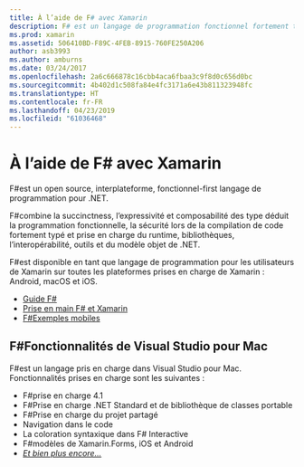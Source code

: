 ```yaml
---
title: À l’aide de F# avec Xamarin
description: F# est un langage de programmation fonctionnel fortement typé conçu pour s’exécuter sur .NET. Ce document fournit une vue d’ensemble de ses fonctionnalités et des liens vers des exemples généré avec F#.
ms.prod: xamarin
ms.assetid: 506410BD-F89C-4FEB-8915-760FE250A206
author: asb3993
ms.author: amburns
ms.date: 03/24/2017
ms.openlocfilehash: 2a6c666878c16cbb4aca6fbaa3c9f8d0c656d0bc
ms.sourcegitcommit: 4b402d1c508fa84e4fc3171a6e43b811323948fc
ms.translationtype: HT
ms.contentlocale: fr-FR
ms.lasthandoff: 04/23/2019
ms.locfileid: "61036468"
---
```

# <a name="using-f-with-xamarin"></a>À l’aide de F# avec Xamarin

F#est un open source, interplateforme, fonctionnel-first langage de programmation pour .NET.

F#combine la succinctness, l’expressivité et composabilité des type déduit la programmation fonctionnelle, la sécurité lors de la compilation de code fortement typé et prise en charge du runtime, bibliothèques, l’interopérabilité, outils et du modèle objet de .NET.

F#est disponible en tant que langage de programmation pour les utilisateurs de Xamarin sur toutes les plateformes prises en charge de Xamarin : Android, macOS et iOS.

- [Guide F#](https://docs.microsoft.com/dotnet/fsharp/)
- [Prise en main F# et Xamarin](overview.md)
- [F#Exemples mobiles](samples.md)

## <a name="f-features-in-visual-studio-for-mac"></a>F#Fonctionnalités de Visual Studio pour Mac

F#est un langage pris en charge dans Visual Studio pour Mac. Fonctionnalités prises en charge sont les suivantes :

- F#prise en charge 4.1
- F#Prise en charge .NET Standard et de bibliothèque de classes portable
- F#Prise en charge du projet partagé
- Navigation dans le code
- La coloration syntaxique dans F# Interactive
- F#modèles de Xamarin.Forms, iOS et Android
- [*Et bien plus encore...*](https://developer.xamarin.com/releases/studio/xamarin.studio_6.0/xamarin.studio_6.0/#F_Enhancements)
